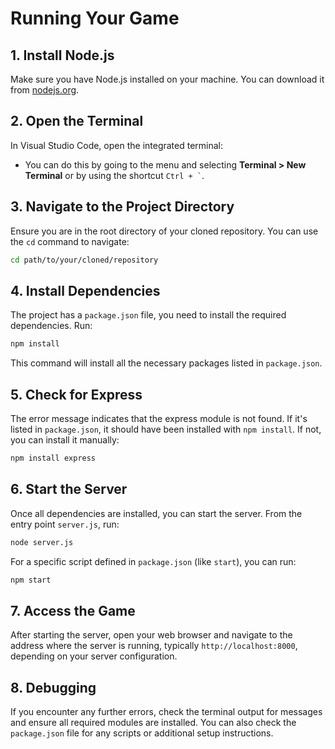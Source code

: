 # Running Your Game

## 1. Install Node.js  
Make sure you have Node.js installed on your machine. You can download it from [nodejs.org](https://nodejs.org/).  

## 2. Open the Terminal  
In Visual Studio Code, open the integrated terminal:  

- You can do this by going to the menu and selecting **Terminal > New Terminal** or by using the shortcut `` Ctrl + ` ``.  

## 3. Navigate to the Project Directory  
Ensure you are in the root directory of your cloned repository. You can use the `cd` command to navigate:  

```bash  
cd path/to/your/cloned/repository
```

## 4. Install Dependencies
The project has a `package.json` file, you need to install the required dependencies. Run:

```bash
npm install
```

This command will install all the necessary packages listed in `package.json`.

## 5. Check for Express
The error message indicates that the express module is not found. If it's listed in `package.json`, it should have been installed with `npm install`. If not, you can install it manually:

```bash
npm install express
```

## 6. Start the Server
Once all dependencies are installed, you can start the server. From the entry point `server.js`, run:

```bash
node server.js
```

For a specific script defined in `package.json` (like `start`), you can run:

```bash
npm start
```

## 7. Access the Game
After starting the server, open your web browser and navigate to the address where the server is running, typically `http://localhost:8000`, depending on your server configuration.

## 8. Debugging
If you encounter any further errors, check the terminal output for messages and ensure all required modules are installed. You can also check the `package.json` file for any scripts or additional setup instructions.
